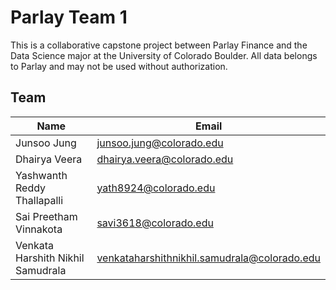 
# Parlay Team 1
This is a collaborative capstone project between Parlay Finance and the Data Science major at the University of Colorado Boulder. All data belongs to Parlay and may not be used without authorization.
## Team

| Name                                  | Email                                      |
|---------------------------------------|--------------------------------------------|
| Junsoo Jung                           | junsoo.jung@colorado.edu                   |
| Dhairya Veera                         | dhairya.veera@colorado.edu                 |
| Yashwanth Reddy Thallapalli           | yath8924@colorado.edu                      |
| Sai Preetham Vinnakota                | savi3618@colorado.edu                      |
| Venkata Harshith Nikhil Samudrala     | venkataharshithnikhil.samudrala@colorado.edu |
